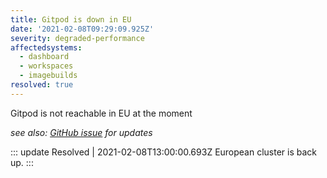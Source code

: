 ```yaml
---
title: Gitpod is down in EU
date: '2021-02-08T09:29:09.925Z'
severity: degraded-performance
affectedsystems:
  - dashboard
  - workspaces
  - imagebuilds
resolved: true
---
```

Gitpod is not reachable in EU at the moment

*see also: [GitHub issue](https://github.com/gitpod-io/gitpod/issues/3146) for updates*

::: update Resolved | 2021-02-08T13:00:00.693Z
European cluster is back up.
:::

<!--- language code: en -->
